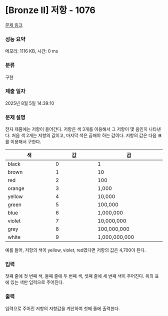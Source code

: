 # [Bronze II] 저항 - 1076 

[문제 링크](https://www.acmicpc.net/problem/1076) 

### 성능 요약

메모리: 1116 KB, 시간: 0 ms

### 분류

구현

### 제출 일자

2025년 8월 5일 14:39:10

### 문제 설명

<p>전자 제품에는 저항이 들어간다. 저항은 색 3개를 이용해서 그 저항이 몇 옴인지 나타낸다. 처음 색 2개는 저항의 값이고, 마지막 색은 곱해야 하는 값이다. 저항의 값은 다음 표를 이용해서 구한다.</p>

<table class="table table-bordered table-center-30">
	<thead>
		<tr>
			<th style="width:10%">색</th>
			<th style="width:10%">값</th>
			<th style="width:10%">곱</th>
		</tr>
	</thead>
	<tbody>
		<tr>
			<td>black</td>
			<td>0</td>
			<td>1</td>
		</tr>
		<tr>
			<td>brown</td>
			<td>1</td>
			<td>10</td>
		</tr>
		<tr>
			<td>red</td>
			<td>2</td>
			<td>100</td>
		</tr>
		<tr>
			<td>orange</td>
			<td>3</td>
			<td>1,000</td>
		</tr>
		<tr>
			<td>yellow</td>
			<td>4</td>
			<td>10,000</td>
		</tr>
		<tr>
			<td>green</td>
			<td>5</td>
			<td>100,000</td>
		</tr>
		<tr>
			<td>blue</td>
			<td>6</td>
			<td>1,000,000</td>
		</tr>
		<tr>
			<td>violet</td>
			<td>7</td>
			<td>10,000,000</td>
		</tr>
		<tr>
			<td>grey</td>
			<td>8</td>
			<td>100,000,000</td>
		</tr>
		<tr>
			<td>white</td>
			<td>9</td>
			<td>1,000,000,000</td>
		</tr>
	</tbody>
</table>

<p>예를 들어, 저항의 색이 yellow, violet, red였다면 저항의 값은 4,700이 된다.</p>

### 입력 

 <p>첫째 줄에 첫 번째 색, 둘째 줄에 두 번째 색, 셋째 줄에 세 번째 색이 주어진다. 위의 표에 있는 색만 입력으로 주어진다.</p>

### 출력 

 <p>입력으로 주어진 저항의 저항값을 계산하여 첫째 줄에 출력한다.</p>

